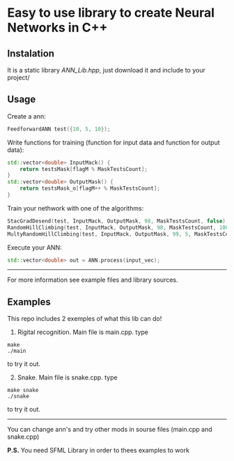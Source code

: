 # Easy to use library to create Neural Networks in C++

## Instalation 
It is a static library *ANN_Lib.hpp*, just download it and include to your project/

## Usage
Create a ann: 

```cpp
FeedforwardANN test({10, 5, 10});
```

Write functions for training (function for input data and function for output data):
```cpp
std::vector<double> InputMack() {
    return testsMask[flagM % MaskTestsCount];
}
std::vector<double> OutputMask() {
    return testsMask_o[flagM++ % MaskTestsCount];
}
```

Train your nethwork with one of the algorithms:
```cpp
StacGradDesend(test, InputMack, OutputMask, 98, MaskTestsCount, false);
RandomHillClimbing(test, InputMack, OutputMask, 98, MaskTestsCount, 100000, false);
MultyRandomHillClimbing(test, InputMack, OutputMask, 99, 5, MaskTestsCount);
```

Execute your ANN:
```cpp
std::vector<double> out = ANN.process(input_vec);
```
-----------------------------------------------------------------------------------
For more information see example files and library sources.


## Examples
This repo includes 2 exemples of what this lib can do!


1. Rigital recognition. Main file is main.cpp. type 

```
make
./main
```

to try it out.

2. Snake. Main file is snake.cpp. type

```
make snake
./snake
```
to try it out.

------------------------------------------------------------------------------------

You can change ann's and try other mods in sourse files (main.cpp and snake.cpp)

**P.S.** You need SFML Library in order to thees examples to work
